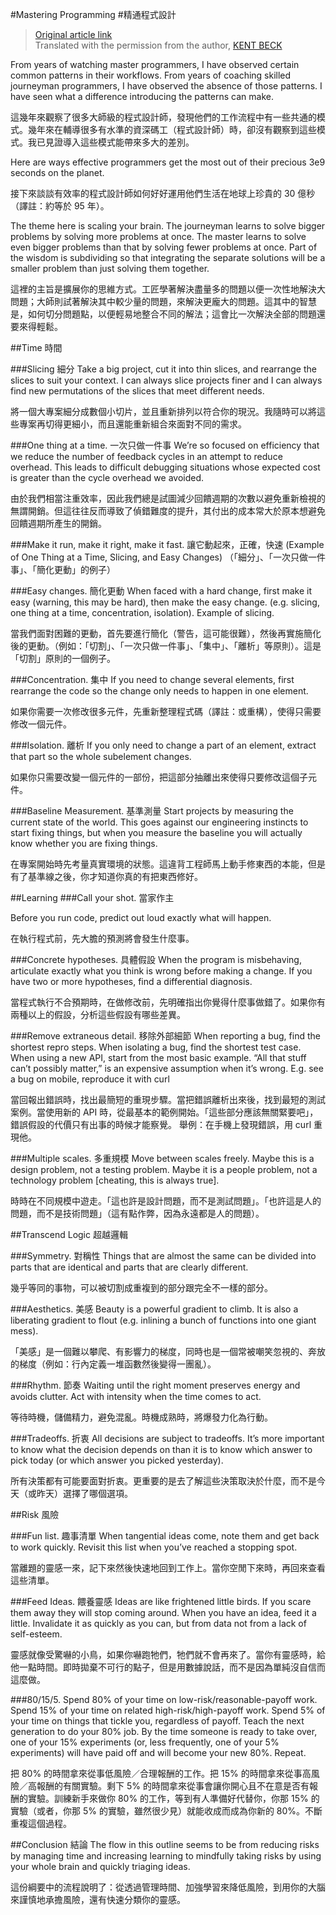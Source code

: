 #Mastering Programming
#精通程式設計
> [Original article link](https://www.facebook.com/notes/kent-beck/mastering-programming/1184427814923414)  
> Translated with the permission from the author, [KENT BECK](https://www.facebook.com/notes/kent-beck/mastering-programming/1184427814923414?comment_id=1185657178133811&comment_tracking=%7B%22tn%22%3A%22R7%22%7D)

From years of watching master programmers, I have observed certain common patterns in their workflows. From years of coaching skilled journeyman programmers, I have observed the absence of those patterns. I have seen what a difference introducing the patterns can make.

這幾年來觀察了很多大師級的程式設計師，發現他們的工作流程中有一些共通的模式。幾年來在輔導很多有水準的資深碼工（程式設計師）時，卻沒有觀察到這些模式。我已見證導入這些模式能帶來多大的差別。

Here are ways effective programmers get the most out of their precious 3e9 seconds on the planet.

接下來談談有效率的程式設計師如何好好運用他們生活在地球上珍貴的 30 億秒（譯註：約等於 95 年）。

The theme here is scaling your brain. The journeyman learns to solve bigger problems by solving more problems at once. The master learns to solve even bigger problems than that by solving fewer problems at once. Part of the wisdom is subdividing so that integrating the separate solutions will be a smaller problem than just solving them together.

這裡的主旨是擴展你的思維方式。工匠學著解決盡量多的問題以便一次性地解決大問題；大師則試著解決其中較少量的問題，來解決更龐大的問題。這其中的智慧是，如何切分問題點，以便輕易地整合不同的解法；這會比一次解決全部的問題還要來得輕鬆。

##Time 時間

###Slicing 細分
Take a big project, cut it into thin slices, and rearrange the slices to suit your context. I can always slice projects finer and I can always find new permutations of the slices that meet different needs.

將一個大專案細分成數個小切片，並且重新排列以符合你的現況。我隨時可以將這些專案再切得更細小，而且還能重新組合來面對不同的需求。

###One thing at a time. 一次只做一件事
We’re so focused on efficiency that we reduce the number of feedback cycles in an attempt to reduce overhead. This leads to difficult debugging situations whose expected cost is greater than the cycle overhead we avoided.

由於我們相當注重效率，因此我們總是試圖減少回饋週期的次數以避免重新檢視的無謂開銷。但這往往反而導致了偵錯難度的提升，其付出的成本常大於原本想避免回饋週期所產生的開銷。

###Make it run, make it right, make it fast. 讓它動起來，正確，快速
(Example of One Thing at a Time, Slicing, and Easy Changes)
（「細分」、「一次只做一件事」、「簡化更動」的例子）

###Easy changes. 簡化更動
When faced with a hard change, first make it easy (warning, this may be hard), then make the easy change. (e.g. slicing, one thing at a time, concentration, isolation). Example of slicing.

當我們面對困難的更動，首先要進行簡化（警告，這可能很難），然後再實施簡化後的更動。（例如：「切割」、「一次只做一件事」、「集中」、「離析」等原則）。這是「切割」原則的一個例子。

###Concentration. 集中
If you need to change several elements, first rearrange the code so the change only needs to happen in one element.

如果你需要一次修改很多元件，先重新整理程式碼（譯註：或重構），使得只需要修改一個元件。

###Isolation. 離析
If you only need to change a part of an element, extract that part so the whole subelement changes.

如果你只需要改變一個元件的一部份，把這部分抽離出來使得只要修改這個子元件。

###Baseline Measurement. 基準測量
Start projects by measuring the current state of the world. This goes against our engineering instincts to start fixing things, but when you measure the baseline you will actually know whether you are fixing things.

在專案開始時先考量真實環境的狀態。這違背工程師馬上動手修東西的本能，但是有了基準線之後，你才知道你真的有把東西修好。

##Learning
###Call your shot. 當家作主

Before you run code, predict out loud exactly what will happen.

在執行程式前，先大膽的預測將會發生什麼事。

###Concrete hypotheses. 具體假設
When the program is misbehaving, articulate exactly what you think is wrong before making a change. If you have two or more hypotheses, find a differential diagnosis.

當程式執行不合預期時，在做修改前，先明確指出你覺得什麼事做錯了。如果你有兩種以上的假設，分析這些假設有哪些差異。

###Remove extraneous detail. 移除外部細節
When reporting a bug, find the shortest repro steps. When isolating a bug, find the shortest test case. When using a new API, start from the most basic example. “All that stuff can’t possibly matter,” is an expensive assumption when it’s wrong.
E.g. see a bug on mobile, reproduce it with curl

當回報出錯誤時，找出最簡短的重現步驟。當把錯誤離析出來後，找到最短的測試案例。當使用新的 API 時，從最基本的範例開始。「這些部分應該無關緊要吧」，錯誤假設的代價只有出事的時候才能察覺。
舉例：在手機上發現錯誤，用 curl 重現他。

###Multiple scales. 多重規模
Move between scales freely. Maybe this is a design problem, not a testing problem. Maybe it is a people problem, not a technology problem [cheating, this is always true].

時時在不同規模中遊走。「這也許是設計問題，而不是測試問題」。「也許這是人的問題，而不是技術問題」（這有點作弊，因為永遠都是人的問題）。

##Transcend Logic 超越邏輯

###Symmetry. 對稱性
Things that are almost the same can be divided into parts that are identical and parts that are clearly different.

幾乎等同的事物，可以被切割成重複到的部分跟完全不一樣的部分。

###Aesthetics. 美感
Beauty is a powerful gradient to climb. It is also a liberating gradient to flout (e.g. inlining a bunch of functions into one giant mess).

「美感」是一個難以攀爬、有影響力的梯度，同時也是一個常被嘲笑忽視的、奔放的梯度（例如：行內定義一堆函數然後變得一團亂）。

###Rhythm. 節奏
Waiting until the right moment preserves energy and avoids clutter. Act with intensity when the time comes to act.

等待時機，儲備精力，避免混亂。時機成熟時，將爆發力化為行動。

###Tradeoffs. 折衷
All decisions are subject to tradeoffs. It’s more important to know what the decision depends on than it is to know which answer to pick today (or which answer you picked yesterday).

所有決策都有可能要面對折衷。更重要的是去了解這些決策取決於什麼，而不是今天（或昨天）選擇了哪個選項。

##Risk 風險

###Fun list. 趣事清單
When tangential ideas come, note them and get back to work quickly. Revisit this list when you’ve reached a stopping spot.

當離題的靈感一來，記下來然後快速地回到工作上。當你空閒下來時，再回來查看這些清單。

###Feed Ideas. 餵養靈感
Ideas are like frightened little birds. If you scare them away they will stop coming around. When you have an idea, feed it a little. Invalidate it as quickly as you can, but from data not from a lack of self-esteem.

靈感就像受驚嚇的小鳥，如果你嚇跑牠們，牠們就不會再來了。當你有靈感時，給他一點時間。即時拋棄不可行的點子，但是用數據說話，而不是因為單純沒自信而這麼做。

###80/15/5.
Spend 80% of your time on low-risk/reasonable-payoff work. Spend 15% of your time on related high-risk/high-payoff work. Spend 5% of your time on things that tickle you, regardless of payoff. Teach the next generation to do your 80% job. By the time someone is ready to take over, one of your 15% experiments (or, less frequently, one of your 5% experiments) will have paid off and will become your new 80%. Repeat.

把 80% 的時間拿來從事低風險／合理報酬的工作。把 15% 的時間拿來從事高風險／高報酬的有關實驗。剩下 5% 的時間拿來從事會讓你開心且不在意是否有報酬的實驗。訓練新手來做你 80% 的工作，等到有人準備好代替你，你那 15% 的實驗（或者，你那 5% 的實驗，雖然很少見）就能收成而成為你新的 80%。不斷重複這個過程。

##Conclusion 結論
The flow in this outline seems to be from reducing risks by managing time and increasing learning to mindfully taking risks by using your whole brain and quickly triaging ideas.

這份綱要中的流程說明了：從透過管理時間、加強學習來降低風險，到用你的大腦來謹慎地承擔風險，還有快速分類你的靈感。
